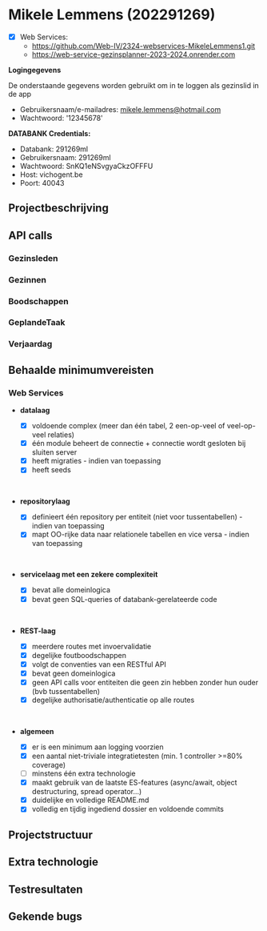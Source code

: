 # Mikele Lemmens (202291269)

- [x] Web Services:
  - <https://github.com/Web-IV/2324-webservices-MikeleLemmens1.git>
  - <https://web-service-gezinsplanner-2023-2024.onrender.com>

**Logingegevens**

De onderstaande gegevens worden gebruikt om in te loggen als gezinslid in de app

- Gebruikersnaam/e-mailadres: <mikele.lemmens@hotmail.com>
- Wachtwoord: '12345678'

**DATABANK Credentials:**

- Databank: 291269ml
- Gebruikersnaam: 291269ml
- Wachtwoord: SnKQ1eNSvgyaCkzOFFFU
- Host: vichogent.be
- Poort: 40043

## Projectbeschrijving

## API calls

### Gezinsleden

### Gezinnen

### Boodschappen

### GeplandeTaak

### Verjaardag

## Behaalde minimumvereisten

### Web Services

- **datalaag**

  - [x] voldoende complex (meer dan één tabel, 2 een-op-veel of veel-op-veel relaties)
  - [x] één module beheert de connectie + connectie wordt gesloten bij sluiten server
  - [x] heeft migraties - indien van toepassing
  - [x] heeft seeds
<br />

- **repositorylaag**

  - [x] definieert één repository per entiteit (niet voor tussentabellen) - indien van toepassing
  - [x] mapt OO-rijke data naar relationele tabellen en vice versa - indien van toepassing
<br />

- **servicelaag met een zekere complexiteit**

  - [x] bevat alle domeinlogica
  - [x] bevat geen SQL-queries of databank-gerelateerde code
<br />

- **REST-laag**

  - [x] meerdere routes met invoervalidatie
  - [x] degelijke foutboodschappen
  - [x] volgt de conventies van een RESTful API
  - [x] bevat geen domeinlogica
  - [x] geen API calls voor entiteiten die geen zin hebben zonder hun ouder (bvb tussentabellen)
  - [x] degelijke authorisatie/authenticatie op alle routes
<br />

- **algemeen**

  - [x] er is een minimum aan logging voorzien
  - [x] een aantal niet-triviale integratietesten (min. 1 controller >=80% coverage)
  - [ ] minstens één extra technologie
  - [x] maakt gebruik van de laatste ES-features (async/await, object destructuring, spread operator...)
  - [x] duidelijke en volledige README.md
  - [x] volledig en tijdig ingediend dossier en voldoende commits

## Projectstructuur

## Extra technologie

## Testresultaten

## Gekende bugs
